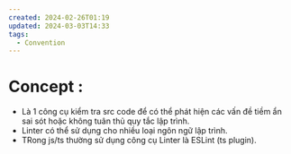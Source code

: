 ```yaml
---
created: 2024-02-26T01:19
updated: 2024-03-03T14:33
tags:
  - Convention
---
```

# Concept :
- Là 1 công cụ kiểm tra src code để có thể phát hiện các vấn đề tiềm ẩn sai sót hoặc không tuân thủ quy tắc lập trình.
- Linter có thể sử dụng cho nhiều loại ngôn ngữ lập trình.
- TRong js/ts thường sử dụng công cụ Linter là ESLint (ts plugin).